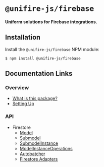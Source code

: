 # `@unifire-js/firebase`

#### <b>Uniform solutions for Firebase integrations.</b>

## Installation

Install the `@unifire-js/firebase` NPM module:

```
$ npm install @unifire-js/firebase
```

## Documentation Links

### Overview

* [What is this package?](/packages/firebase/docs/overview/what-is-this-package.md)
* [Setting Up](/packages/firebase/docs/overview/setting-up.md)

### API

* Firestore
    * [Model](/packages/firebase/docs/api/model.md)
    * [Submodel](/packages/firebase/docs/api/submodel.md)
    * [SubmodelInstance](/packages/firebase/docs/api/submodel-instance.md)
    * [ModelInstanceOperations](/packages/firebase/docs/api/model-instance-operations.md)
    * [Autobatcher](/packages/firebase/docs/api/autobatcher.md)
    * [Firestore Adapters](/packages/firebase/docs/api/firestore-adapters.md)